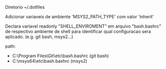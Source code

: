 Diretorio ~/.dotfiles

Adicionar variaveis de ambiente 'MSYS2_PATH_TYPE' com valor 'inherit'

Declara variavel readonly "SHELL_ENVIROMENT" em arquivo "bash.bashrc" de respectivo ambiente de shell para identificar qual configuracao sera aplicado. (e.g. git bash, msys2...)

path:
- C:\Program Files\Git\etc\bash.bashrc (git bash)
- C:\msys64\etc\bash.bashrc (msys2)
